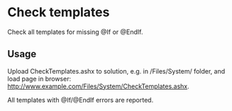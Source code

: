 Check templates
===============

Check all templates for missing @If or @EndIf.

Usage
-----

Upload CheckTemplates.ashx to solution, e.g. in /Files/System/ folder, and load page in browser: http://www.example.com/Files/System/CheckTemplates.ashx.

All templates with @If/@EndIf errors are reported.
